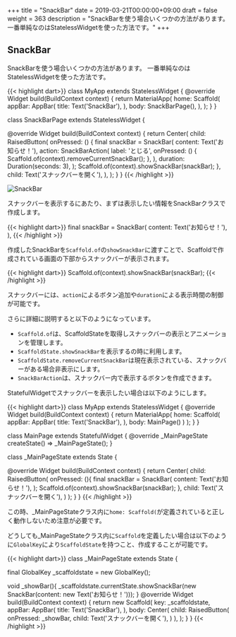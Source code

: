 +++
title = "SnackBar"
date = 2019-03-21T00:00:00+09:00
draft = false
weight = 363
description = "SnackBarを使う場合いくつかの方法があります。一番単純なのはStatelessWidgetを使った方法です。"
+++

## SnackBar

SnackBarを使う場合いくつかの方法があります。
一番単純なのはStatelessWidgetを使った方法です。

{{< highlight dart>}}
class MyApp extends StatelessWidget {
  @override
  Widget build(BuildContext context) {
    return MaterialApp(
      home: Scaffold(
        appBar: AppBar(
          title: Text('SnackBar'),
        ),
        body: SnackBarPage(),
      ),
    );
  }
}

class SnackBarPage extends StatelessWidget {

  @override
  Widget build(BuildContext context) {
    return Center(
      child: RaisedButton(
        onPressed: () {
          final snackBar = SnackBar(
            content: Text('お知らせ！'),
            action: SnackBarAction(
              label: 'とじる',
              onPressed: () {
                Scaffold.of(context).removeCurrentSnackBar();
              },
            ),
            duration: Duration(seconds: 3),
          );
          Scaffold.of(context).showSnackBar(snackBar);
        }, 
        child: Text('スナックバーを開く'),
      ),
    );
  }
}
{{< /highlight >}}

<img src="/images/basic/dialog/03/snack_bar.gif" style="min-width:300px;max-width:600px;" alt="SnackBar"/>


スナックバーを表示するにあたり、まずは表示したい情報をSnackBarクラスで作成します。

{{< highlight dart>}}
  final snackBar = SnackBar(
    content: Text('お知らせ！'),
  ),
{{< /highlight >}}

作成したSnackBarを``Scaffold.of``の``showSnackBar``に渡すことで、Scaffoldで作成されている画面の下部からスナックバーが表示されます。

{{< highlight dart>}}
  Scaffold.of(context).showSnackBar(snackBar);
{{< /highlight >}}

スナックバーには、``action``によるボタン追加や``duration``による表示時間の制御が可能です。

さらに詳細に説明すると以下のようになっています。

- ``Scaffold.of``は、ScaffoldStateを取得しスナックバーの表示とアニメーションを管理します。
- ``ScaffoldState.showSnackBar``を表示するの時に利用します。
- ``ScaffoldState.removeCurrentSnackBar``は現在表示されている、スナックバーがある場合非表示にします。
- ``SnackBarAction``は、スナックバー内で表示するボタンを作成できます。


StatefulWidgetでスナックバーを表示したい場合は以下のようにします。

{{< highlight dart>}}
class MyApp extends StatelessWidget {
  @override
  Widget build(BuildContext context) {
    return MaterialApp(
      home: Scaffold(
        appBar: AppBar(
          title: Text('SnackBar'),
        ),
        body: MainPage()
      )
    );
  }
}

class MainPage extends StatefulWidget {
  @override
  _MainPageState createState() => _MainPageState();
}

class _MainPageState extends State<MainPage> {

  @override
  Widget build(BuildContext context) {
    return Center(
        child: RaisedButton(
          onPressed: (){
            final snackBar = SnackBar(
              content: Text('お知らせ！'),
            );
            Scaffold.of(context).showSnackBar(snackBar);
          },
          child: Text('スナックバーを開く'),
        )
    );
  }
}
{{< /highlight >}}

この時、_MainPageStateクラス内に``home: Scaffold(``が定義されていると正しく動作しないため注意が必要です。

どうしても_MainPageStateクラス内に``Scaffold``を定義したい場合は以下のように``GlobalKey``により``ScaffoldState``を持つこと、作成することが可能です。

{{< highlight dart>}}
class _MainPageState extends State<MainPage> {

  final GlobalKey<ScaffoldState> _scaffoldstate = new GlobalKey<ScaffoldState>();

  void _showBar(){
    _scaffoldstate.currentState.showSnackBar(new SnackBar(content: new Text('お知らせ！')));
  }
  @override
  Widget build(BuildContext context) {
    return new Scaffold(
      key: _scaffoldstate,
      appBar: AppBar(
        title: Text('SnackBar'),
      ),
      body: Center(
        child: RaisedButton(
          onPressed: _showBar,
          child: Text('スナックバーを開く'),
        )
      ),
    );
  }
}
{{< /highlight >}}
